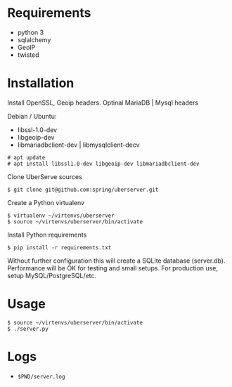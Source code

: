# Requirements
- python 3
- sqlalchemy
- GeoIP
- twisted

# Installation

Install OpenSSL, Geoip headers. Optinal MariaDB | Mysql headers

Debian / Ubuntu:

- libssl-1.0-dev
- libgeoip-dev
- libmariadbclient-dev | libmysqlclient-decv

```
# apt update
# apt install libssl1.0-dev libgeoip-dev libmariadbclient-dev
```


Clone UberServe sources


```
$ git clone git@github.com:spring/uberserver.git
```

Create a Python virtualenv

```
$ virtualenv ~/virtenvs/uberserver
$ source ~/virtenvs/uberserver/bin/activate
```

Install Python requirements

```
$ pip install -r requirements.txt
```

Without further configuration this will create a SQLite database (server.db).
Performance will be OK for testing and small setups. For production use,
setup MySQL/PostgreSQL/etc.

# Usage
```
$ source ~/virtenvs/uberserver/bin/activate
$ ./server.py
```

# Logs
- `$PWD/server.log`
